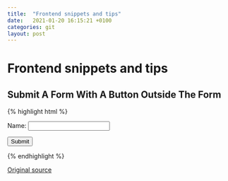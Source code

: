 ```yaml
---
title:  "Frontend snippets and tips"
date:   2021-01-20 16:15:21 +0100
categories: git
layout: post
---
```


# Frontend snippets and tips

## Submit A Form With A Button Outside The Form

{% highlight html %}
<div>
  <form id="my-form">
    <label for="name">Name:</label>
    <input type="text" name="name"></input>
  </form>

  <!-- ... -->

  <button type="submit" form="my-form">Submit</button>
</div>
{% endhighlight %}

[Original source](https://til.hashrocket.com/posts/v2s2gxgifj-submit-a-form-with-a-button-outside-the-form)
